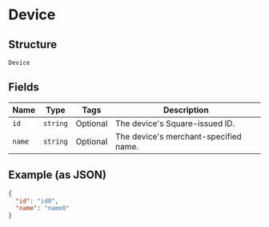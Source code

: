 
# Device

## Structure

`Device`

## Fields

| Name | Type | Tags | Description |
|  --- | --- | --- | --- |
| `id` | `string` | Optional | The device's Square-issued ID. |
| `name` | `string` | Optional | The device's merchant-specified name. |

## Example (as JSON)

```json
{
  "id": "id0",
  "name": "name0"
}
```

